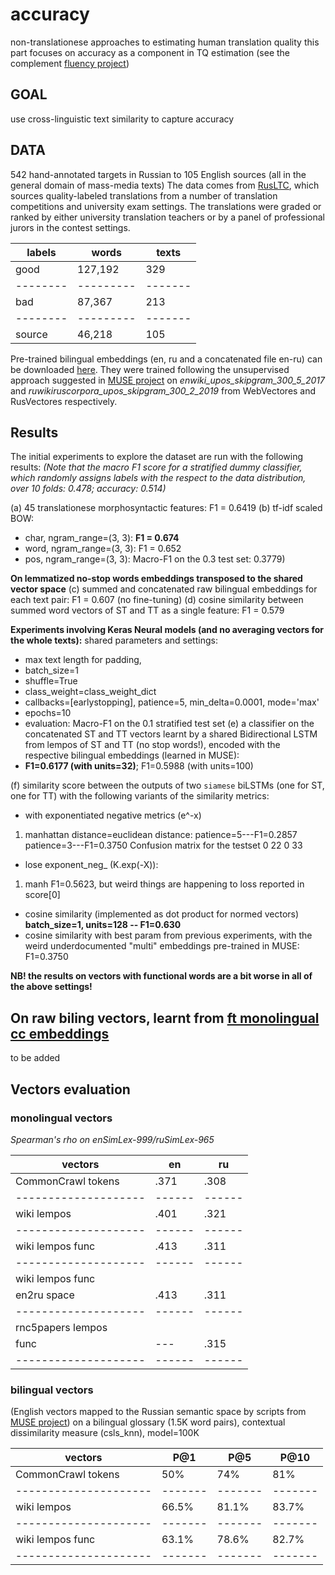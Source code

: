 # accuracy
non-translationese approaches to estimating human translation quality
this part focuses on accuracy as a component in TQ estimation
(see the complement [fluency project]())

## GOAL
use cross-linguistic text similarity to capture accuracy

## DATA
542 hand-annotated targets in Russian to 105 English sources (all in the general domain of mass-media texts)
The data comes from [RusLTC](https://www.rus-ltc.org/static/html/about.html), which sources quality-labeled translations from a number of translation competitions and university exam settings.
The translations were graded or ranked by either university translation teachers or by a panel of professional jurors in the contest settings. 


| labels |  words  | texts |
|--------|---------|-------|
| good   | 127,192 |  329  |
|--------|---------|-------|
|  bad   |  87,367 |  213  |
|--------|---------|-------|
| source |  46,218 |  105  |

Pre-trained bilingual embeddings (en, ru and a concatenated file en-ru) can be downloaded [here](https://dev.rus-ltc.org/static/misc/accuracy/biling_vector_models.tar.gz).
They were trained following the unsupervised approach suggested in [MUSE project](https://github.com/facebookresearch/MUSE) on *enwiki_upos_skipgram_300_5_2017* and *ruwikiruscorpora_upos_skipgram_300_2_2019* from WebVectores and RusVectores respectively.

## Results

The initial experiments to explore the dataset are run with the following results:
*(Note that the macro F1 score for a stratified dummy classifier, which randomly assigns labels with the respect to the data distribution, over 10 folds: 0.478; accuracy: 0.514)*

(a) 45 translationese morphosyntactic features: F1 = 0.6419
(b) tf-idf scaled BOW:
* char, ngram_range=(3, 3): **F1 = 0.674**
* word, ngram_range=(3, 3): F1 = 0.652
* pos, ngram_range=(3, 3): Macro-F1 on the 0.3 test set: 0.3779)

**On lemmatized no-stop words embeddings transposed to the shared vector space**
(c) summed and concatenated raw bilingual embeddings for each text pair: F1 = 0.607 (no fine-tuning)
(d) cosine similarity between summed word vectors of ST and TT as a single feature: F1 = 0.579

**Experiments involving Keras Neural models (and no averaging vectors for the whole texts):**
shared parameters and settings: 
* max text length for padding, 
* batch_size=1
* shuffle=True
* class\_weight=class\_weight\_dict
* callbacks=[earlystopping], patience=5, min_delta=0.0001, mode='max'
* epochs=10
* evaluation: Macro-F1 on the 0.1 stratified test set
(e) a classifier on the concatenated ST and TT vectors learnt by a shared Bidirectional LSTM from lempos of ST and TT (no stop words!), encoded with the respective bilingual embeddings (learned in MUSE): 
* **F1=0.6177 (with units=32)**; F1=0.5988 (with units=100)

(f) similarity score between the outputs of two `siamese` biLSTMs (one for ST, one for TT) with the following variants of the similarity metrics:
* with exponentiated negative metrics (e^-x)
1. manhattan distance=euclidean distance: patience=5---F1=0.2857 patience=3---F1=0.3750
Confusion matrix for the testset
 0 22
 0 33
* lose exponent_neg_ (K.exp(-X)):
1. manh F1=0.5623, but weird things are happening to loss reported in score[0]

* cosine similarity (implemented as dot product for normed vectors) **batch_size=1, units=128 -- F1=0.630**
* cosine similarity with best param from previous experiments, with the weird underdocumented "multi" embeddings pre-trained in MUSE: F1=0.3750

**NB! the results on vectors with functional words are a bit worse in all of the above settings!**

## On raw biling vectors, learnt from [ft monolingual cc embeddings](https://github.com/facebookresearch/fastText/blob/master/docs/crawl-vectors.md)
to be added

## Vectors evaluation
### monolingual vectors 
*Spearman's rho on enSimLex-999/ruSimLex-965*

|    vectors         |  en  |  ru  |
|--------------------|------|------|
| CommonCrawl tokens | .371 | .308 |
|--------------------|------|------|
| wiki lempos        | .401 | .321 |
|--------------------|------|------|
| wiki lempos func   | .413 | .311 |
|--------------------|------|------|
| wiki lempos func   |      |      |
| en2ru space        | .413 | .311 |
|--------------------|------|------|
| rnc5papers lempos  |      |      |
| func               |  --- | .315 |
|--------------------|------|------|

### bilingual vectors 
(English vectors mapped to the Russian semantic space by scripts from [MUSE project](https://github.com/facebookresearch/MUSE))
on a bilingual glossary (1.5K word pairs), contextual dissimilarity measure (csls\_knn), model=100K

|        vectors      |  P@1  |   P@5 |  P@10 |
|---------------------|-------|-------|-------|
| CommonCrawl tokens  | 50%   | 74%   |  81%  |
|---------------------|-------|-------|-------|
| wiki lempos         | 66.5% | 81.1% | 83.7% |
|---------------------|-------|-------|-------|
| wiki lempos func    | 63.1% | 78.6% | 82.7% |
|---------------------|-------|-------|-------|







